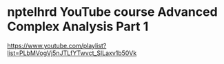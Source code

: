 nptelhrd YouTube course Advanced Complex Analysis Part 1
============================================

https://www.youtube.com/playlist?list=PLbMVogVj5nJTLfYTwvct_SlLaxv1b50Vk
